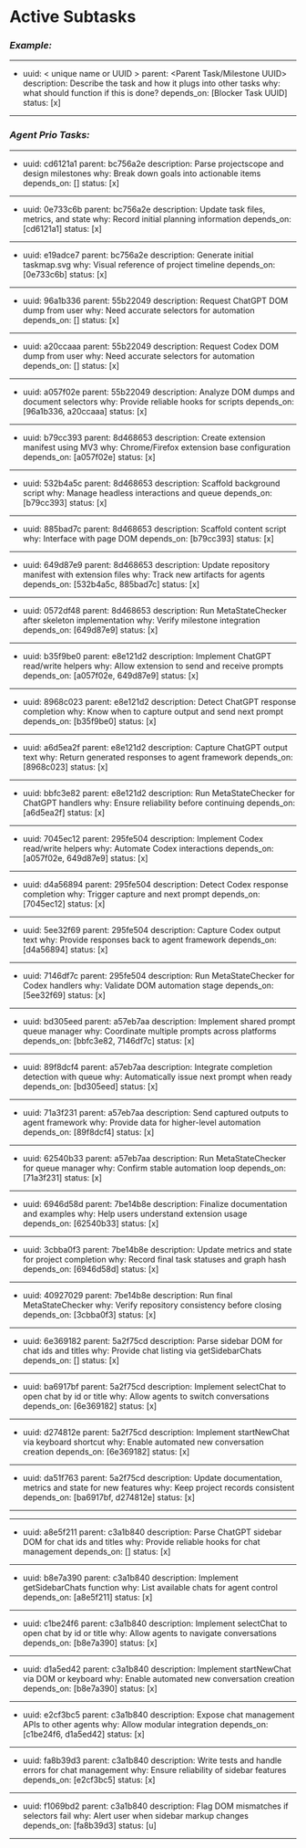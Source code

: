 # Active Subtasks

### ***Example:***
---
- uuid: < unique name or UUID >
  parent: <Parent Task/Milestone UUID>
  description: Describe the task and how it plugs into other tasks
  why: what should function if this is done?
  depends_on: [Blocker Task UUID]
  status: [x]
---

### ***Agent Prio Tasks:***
---
- uuid: cd6121a1
  parent: bc756a2e
  description: Parse projectscope and design milestones
  why: Break down goals into actionable items
  depends_on: []
  status: [x]
---
- uuid: 0e733c6b
  parent: bc756a2e
  description: Update task files, metrics, and state
  why: Record initial planning information
  depends_on: [cd6121a1]
  status: [x]
---
- uuid: e19adce7
  parent: bc756a2e
  description: Generate initial taskmap.svg
  why: Visual reference of project timeline
  depends_on: [0e733c6b]
  status: [x]
---
- uuid: 96a1b336
  parent: 55b22049
  description: Request ChatGPT DOM dump from user
  why: Need accurate selectors for automation
  depends_on: []
  status: [x]
---
- uuid: a20ccaaa
  parent: 55b22049
  description: Request Codex DOM dump from user
  why: Need accurate selectors for automation
  depends_on: []
  status: [x]
---
- uuid: a057f02e
  parent: 55b22049
  description: Analyze DOM dumps and document selectors
  why: Provide reliable hooks for scripts
  depends_on: [96a1b336, a20ccaaa]
  status: [x]
---
- uuid: b79cc393
  parent: 8d468653
  description: Create extension manifest using MV3
  why: Chrome/Firefox extension base configuration
  depends_on: [a057f02e]
  status: [x]
---
- uuid: 532b4a5c
  parent: 8d468653
  description: Scaffold background script
  why: Manage headless interactions and queue
  depends_on: [b79cc393]
  status: [x]
---
- uuid: 885bad7c
  parent: 8d468653
  description: Scaffold content script
  why: Interface with page DOM
  depends_on: [b79cc393]
  status: [x]
---
- uuid: 649d87e9
  parent: 8d468653
  description: Update repository manifest with extension files
  why: Track new artifacts for agents
  depends_on: [532b4a5c, 885bad7c]
  status: [x]
---
- uuid: 0572df48
  parent: 8d468653
  description: Run MetaStateChecker after skeleton implementation
  why: Verify milestone integration
  depends_on: [649d87e9]
  status: [x]
---
- uuid: b35f9be0
  parent: e8e121d2
  description: Implement ChatGPT read/write helpers
  why: Allow extension to send and receive prompts
  depends_on: [a057f02e, 649d87e9]
  status: [x]
---
- uuid: 8968c023
  parent: e8e121d2
  description: Detect ChatGPT response completion
  why: Know when to capture output and send next prompt
  depends_on: [b35f9be0]
  status: [x]
---
- uuid: a6d5ea2f
  parent: e8e121d2
  description: Capture ChatGPT output text
  why: Return generated responses to agent framework
  depends_on: [8968c023]
  status: [x]
---
- uuid: bbfc3e82
  parent: e8e121d2
  description: Run MetaStateChecker for ChatGPT handlers
  why: Ensure reliability before continuing
  depends_on: [a6d5ea2f]
  status: [x]
---
- uuid: 7045ec12
  parent: 295fe504
  description: Implement Codex read/write helpers
  why: Automate Codex interactions
  depends_on: [a057f02e, 649d87e9]
  status: [x]
---
- uuid: d4a56894
  parent: 295fe504
  description: Detect Codex response completion
  why: Trigger capture and next prompt
  depends_on: [7045ec12]
  status: [x]
---
- uuid: 5ee32f69
  parent: 295fe504
  description: Capture Codex output text
  why: Provide responses back to agent framework
  depends_on: [d4a56894]
  status: [x]
---
- uuid: 7146df7c
  parent: 295fe504
  description: Run MetaStateChecker for Codex handlers
  why: Validate DOM automation stage
  depends_on: [5ee32f69]
  status: [x]
---
- uuid: bd305eed
  parent: a57eb7aa
  description: Implement shared prompt queue manager
  why: Coordinate multiple prompts across platforms
  depends_on: [bbfc3e82, 7146df7c]
  status: [x]
---
- uuid: 89f8dcf4
  parent: a57eb7aa
  description: Integrate completion detection with queue
  why: Automatically issue next prompt when ready
  depends_on: [bd305eed]
  status: [x]
---
- uuid: 71a3f231
  parent: a57eb7aa
  description: Send captured outputs to agent framework
  why: Provide data for higher-level automation
  depends_on: [89f8dcf4]
  status: [x]
---
- uuid: 62540b33
  parent: a57eb7aa
  description: Run MetaStateChecker for queue manager
  why: Confirm stable automation loop
  depends_on: [71a3f231]
  status: [x]
---
- uuid: 6946d58d
  parent: 7be14b8e
  description: Finalize documentation and examples
  why: Help users understand extension usage
  depends_on: [62540b33]
  status: [x]
---
- uuid: 3cbba0f3
  parent: 7be14b8e
  description: Update metrics and state for project completion
  why: Record final task statuses and graph hash
  depends_on: [6946d58d]
  status: [x]
---
- uuid: 40927029
  parent: 7be14b8e
  description: Run final MetaStateChecker
  why: Verify repository consistency before closing
  depends_on: [3cbba0f3]
  status: [x]
---
- uuid: 6e369182
  parent: 5a2f75cd
  description: Parse sidebar DOM for chat ids and titles
  why: Provide chat listing via getSidebarChats
  depends_on: []
  status: [x]
---
- uuid: ba6917bf
  parent: 5a2f75cd
  description: Implement selectChat to open chat by id or title
  why: Allow agents to switch conversations
  depends_on: [6e369182]
  status: [x]
---
- uuid: d274812e
  parent: 5a2f75cd
  description: Implement startNewChat via keyboard shortcut
  why: Enable automated new conversation creation
  depends_on: [6e369182]
  status: [x]
---
- uuid: da51f763
  parent: 5a2f75cd
  description: Update documentation, metrics and state for new features
  why: Keep project records consistent
  depends_on: [ba6917bf, d274812e]
  status: [x]
---
---
- uuid: a8e5f211
  parent: c3a1b840
  description: Parse ChatGPT sidebar DOM for chat ids and titles
  why: Provide reliable hooks for chat management
  depends_on: []
  status: [x]
---
- uuid: b8e7a390
  parent: c3a1b840
  description: Implement getSidebarChats function
  why: List available chats for agent control
  depends_on: [a8e5f211]
  status: [x]
---
- uuid: c1be24f6
  parent: c3a1b840
  description: Implement selectChat to open chat by id or title
  why: Allow agents to navigate conversations
  depends_on: [b8e7a390]
  status: [x]
---
- uuid: d1a5ed42
  parent: c3a1b840
  description: Implement startNewChat via DOM or keyboard
  why: Enable automated new conversation creation
  depends_on: [b8e7a390]
  status: [x]
---
- uuid: e2cf3bc5
  parent: c3a1b840
  description: Expose chat management APIs to other agents
  why: Allow modular integration
  depends_on: [c1be24f6, d1a5ed42]
  status: [x]
---
- uuid: fa8b39d3
  parent: c3a1b840
  description: Write tests and handle errors for chat management
  why: Ensure reliability of sidebar features
  depends_on: [e2cf3bc5]
  status: [x]
---
- uuid: f1069bd2
  parent: c3a1b840
  description: Flag DOM mismatches if selectors fail
  why: Alert user when sidebar markup changes
  depends_on: [fa8b39d3]
  status: [u]
---
